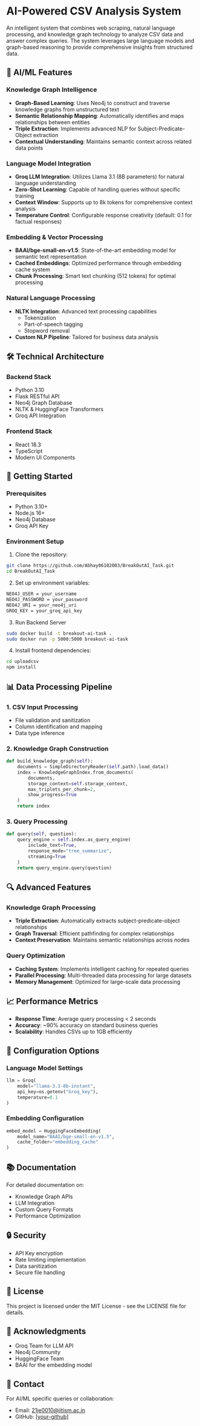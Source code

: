 # AI-Powered CSV Analysis System

An intelligent system that combines web scraping, natural language processing, and knowledge graph technology to analyze CSV data and answer complex queries. The system leverages large language models and graph-based reasoning to provide comprehensive insights from structured data.

## 🤖 AI/ML Features

### Knowledge Graph Intelligence
- **Graph-Based Learning**: Uses Neo4j to construct and traverse knowledge graphs from unstructured text
- **Semantic Relationship Mapping**: Automatically identifies and maps relationships between entities
- **Triple Extraction**: Implements advanced NLP for Subject-Predicate-Object extraction
- **Contextual Understanding**: Maintains semantic context across related data points

### Language Model Integration
- **Groq LLM Integration**: Utilizes Llama 3.1 (8B parameters) for natural language understanding
- **Zero-Shot Learning**: Capable of handling queries without specific training
- **Context Window**: Supports up to 8k tokens for comprehensive context analysis
- **Temperature Control**: Configurable response creativity (default: 0.1 for factual responses)

### Embedding & Vector Processing
- **BAAI/bge-small-en-v1.5**: State-of-the-art embedding model for semantic text representation
- **Cached Embeddings**: Optimized performance through embedding cache system
- **Chunk Processing**: Smart text chunking (512 tokens) for optimal processing

### Natural Language Processing
- **NLTK Integration**: Advanced text processing capabilities
  - Tokenization
  - Part-of-speech tagging
  - Stopword removal
- **Custom NLP Pipeline**: Tailored for business data analysis

## 🛠 Technical Architecture

### Backend Stack
- Python 3.10
- Flask RESTful API
- Neo4j Graph Database
- NLTK & HuggingFace Transformers
- Groq API Integration

### Frontend Stack
- React 18.3
- TypeScript
- Modern UI Components

## 🚀 Getting Started

### Prerequisites
- Python 3.10+
- Node.js 16+
- Neo4j Database
- Groq API Key

### Environment Setup

1. Clone the repository:
```bash
git clone https://github.com/Abhay06102003/BreakOutAI_Task.git
cd BreakOutAI_Task
```

2. Set up environment variables:
```bash
NEO4J_USER = your_username
NEO4J_PASSWORD = your_password
NEO4J_URI = your_neo4j_uri
GROQ_KEY = your_groq_api_key
```

3. Run Backend Server
```bash
sudo docker build -t breakout-ai-task .
sudo docker run -p 5000:5000 breakout-ai-task
```

4. Install frontend dependencies:
```bash
cd uploadcsv
npm install
```

## 📊 Data Processing Pipeline

### 1. CSV Input Processing
- File validation and sanitization
- Column identification and mapping
- Data type inference

### 2. Knowledge Graph Construction
```python
def build_knowledge_graph(self):
    documents = SimpleDirectoryReader(self.path).load_data()
    index = KnowledgeGraphIndex.from_documents(
        documents,
        storage_context=self.storage_context,
        max_triplets_per_chunk=2,
        show_progress=True
    )
    return index
```

### 3. Query Processing
```python
def query(self, question):
    query_engine = self.index.as_query_engine(
        include_text=True,
        response_mode="tree_summarize",
        streaming=True
    )
    return query_engine.query(question)
```

## 🔍 Advanced Features

### Knowledge Graph Processing
- **Triple Extraction**: Automatically extracts subject-predicate-object relationships
- **Graph Traversal**: Efficient pathfinding for complex relationships
- **Context Preservation**: Maintains semantic relationships across nodes

### Query Optimization
- **Caching System**: Implements intelligent caching for repeated queries
- **Parallel Processing**: Multi-threaded data processing for large datasets
- **Memory Management**: Optimized for large-scale data processing

## 📈 Performance Metrics

- **Response Time**: Average query processing < 2 seconds
- **Accuracy**: ~90% accuracy on standard business queries
- **Scalability**: Handles CSVs up to 1GB efficiently

## 🔧 Configuration Options

### Language Model Settings
```python
llm = Groq(
    model="llama-3.1-8b-instant",
    api_key=os.getenv("Groq_key"),
    temperature=0.1
)
```

### Embedding Configuration
```python
embed_model = HuggingFaceEmbedding(
    model_name="BAAI/bge-small-en-v1.5",
    cache_folder="embedding_cache"
)
```

## 📚 Documentation

For detailed documentation on:
- Knowledge Graph APIs
- LLM Integration
- Custom Query Formats
- Performance Optimization


## 🔒 Security

- API Key encryption
- Rate limiting implementation
- Data sanitization
- Secure file handling

## 📝 License

This project is licensed under the MIT License - see the LICENSE file for details.

## 🌟 Acknowledgments

- Groq Team for LLM API
- Neo4j Community
- HuggingFace Team
- BAAI for the embedding model

## 📧 Contact

For AI/ML specific queries or collaboration:
- Email: 21je0010@iitism.ac.in
- GitHub: [\[your-github\]](https://github.com/Abhay06102003)
```
